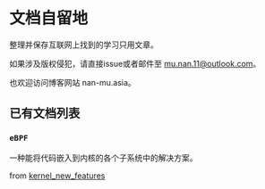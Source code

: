 # 文档自留地

整理并保存互联网上找到的学习只用文章。

如果涉及版权侵犯，请直接issue或者邮件至 mu.nan.11@outlook.com。

也欢迎访问博客网站 nan-mu.asia。

## 已有文档列表

### `eBPF`

一种能将代码嵌入到内核的各个子系统中的解决方案。

from [kernel_new_features](https://github.com/0voice/kernel_new_features)